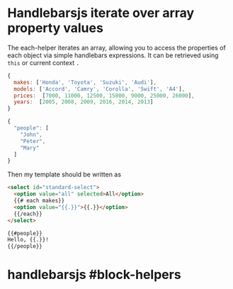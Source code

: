 # Handlebarsjs iterate over array property values

The each-helper iterates an array, allowing you to access the properties of each object via simple handlebars expressions.
It can be retrieved using `this` or current context `.`
```javascript
{ 
  makes: ['Honda', 'Toyota', 'Suzuki', 'Audi'],
  models: ['Accord', 'Camry', 'Corolla', 'Swift', 'A4'],
  prices:  [7000, 11000, 12500, 15000, 9000, 25000, 26000],
  years:  [2005, 2008, 2009, 2016, 2014, 2013] 
}

{
  "people": [
    "John",
    "Peter",
    "Mary"
  ]
}
```

Then my template should be written as
```html
<select id="standard-select">
  <option value="all" selected>All</option>
  {{# each makes}}
  <option value="{{.}}">{{.}}</option>
  {{/each}}
</select>

{{#people}}
Hello, {{.}}!
{{/people}}

```
# handlebarsjs #block-helpers
